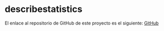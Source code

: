 # describestatistics

El enlace al repositorio de GitHub de este proyecto es el siguiente: [GitHub]()
